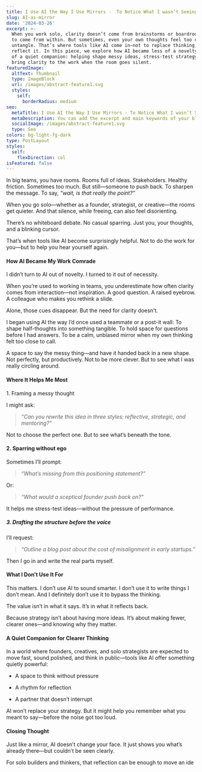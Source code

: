 ```yaml
---
title: I Use AI the Way I Use Mirrors -  To Notice What I wasn’t Seeing
slug: AI-as-mirror
date: '2024-03-26'
excerpt: >-
  When you work solo, clarity doesn’t come from brainstorms or boardrooms—it has
  to come from within. But sometimes, even your own thoughts feel too close to
  untangle. That’s where tools like AI come in—not to replace thinking, but to
  reflect it. In this piece, we explore how AI became less of a novelty and more
  of a quiet companion: helping shape messy ideas, stress-test strategy, and
  bring clarity to the work when the room goes silent.
featuredImage:
  altText: Thumbnail
  type: ImageBlock
  url: /images/abstract-feature1.svg
  styles:
    self:
      borderRadius: medium
seo:
  metaTitle: I Use AI the Way I Use Mirrors - To Notice What I wasn’t Seeing | Lif Studio
  metaDescription: You can add the excerpt and main keywords of your blog post here.
  socialImage: /images/abstract-feature1.svg
  type: Seo
colors: bg-light-fg-dark
type: PostLayout
styles:
  self:
    flexDirection: col
isFeatured: false
---
```

In big teams, you have rooms.
Rooms full of ideas. Stakeholders. Healthy friction. Sometimes too much.
But still—someone to push back. To sharpen the message. To say, *“wait, is that really the point?”*

When you go solo—whether as a founder, strategist, or creative—the rooms get quieter.
And that silence, while freeing, can also feel disorienting.

There’s no whiteboard debate. No casual sparring.
Just you, your thoughts, and a blinking cursor.

That’s when tools like AI become surprisingly helpful.
Not to do the work for you—but to help you hear yourself again.

#### **How AI Became My Work Comrade**

I didn’t turn to AI out of novelty.
I turned to it out of necessity.

When you’re used to working in teams, you underestimate how often clarity comes from interaction—not inspiration.
A good question. A raised eyebrow. A colleague who makes you rethink a slide.

Alone, those cues disappear.
But the need for clarity doesn’t.

I began using AI the way I’d once used a teammate or a post-it wall:
To shape half-thoughts into something tangible.
To hold space for questions before I had answers.
To be a calm, unbiased mirror when my own thinking felt too close to call.

A space to say the messy thing—and have it handed back in a new shape.
Not perfectly, but productively.
Not to be more clever.
But to see what I was really circling around.

#### **Where It Helps Me Most**

1\. Framing a messy thought

I might ask:

> *“Can you rewrite this idea in three styles: reflective, strategic, and mentoring?”*

Not to choose the perfect one. But to see what’s beneath the tone.

#### 2. Sparring without ego

Sometimes I’ll prompt:

> *“What’s missing from this positioning statement?”*

Or:

> *“What would a sceptical founder push back on?”*

It helps me stress-test ideas—without the pressure of performance.

##### 3. Drafting the structure before the voice

I’ll request:

> *“Outline a blog post about the cost of misalignment in early startups.”*

Then I go in and write the real parts myself.

#### **What I Don’t Use It For**

This matters.
I don’t use AI to sound smarter.
I don’t use it to write things I don’t mean.
And I definitely don’t use it to bypass the thinking.

The value isn’t in what it says.
It’s in what it reflects back.

Because strategy isn’t about having more ideas.
It’s about making fewer, clearer ones—and knowing why they matter.

#### **A Quiet Companion for Clearer Thinking**

In a world where founders, creatives, and solo strategists are expected to move fast, sound polished, and think in public—tools like AI offer something quietly powerful:

*   A space to think without pressure

*   A rhythm for reflection

*   A partner that doesn’t interrupt

AI won’t replace your strategy.
But it might help you remember what you meant to say—before the noise got too loud.

#### **Closing Thought**

Just like a mirror, AI doesn’t change your face.
It just shows you what’s already there—but couldn’t be seen clearly.

For solo builders and thinkers, that reflection can be enough to move an ide
